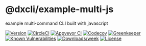 @dxcli/example-multi-js
=======================

example multi-command CLI built with javascript

[![Version](https://img.shields.io/npm/v/@dxcli/example-multi-js.svg)](https://npmjs.org/package/@dxcli/example-multi-js)
[![CircleCI](https://circleci.com/gh/dxcli/example-multi-js/tree/master.svg?style=svg)](https://circleci.com/gh/dxcli/example-multi-js/tree/master)
[![Appveyor CI](https://ci.appveyor.com/api/projects/status/github/dxcli/example-multi-js?branch=master&svg=true)](https://ci.appveyor.com/project/heroku/example-multi-js/branch/master)
[![Codecov](https://codecov.io/gh/dxcli/example-multi-js/branch/master/graph/badge.svg)](https://codecov.io/gh/dxcli/example-multi-js)
[![Greenkeeper](https://badges.greenkeeper.io/dxcli/example-multi-js.svg)](https://greenkeeper.io/)
[![Known Vulnerabilities](https://snyk.io/test/npm/@dxcli/example-multi-js/badge.svg)](https://snyk.io/test/npm/@dxcli/example-multi-js)
[![Downloads/week](https://img.shields.io/npm/dw/@dxcli/example-multi-js.svg)](https://npmjs.org/package/@dxcli/example-multi-js)
[![License](https://img.shields.io/npm/l/@dxcli/example-multi-js.svg)](https://github.com/dxcli/example-multi-js/blob/master/package.json)

